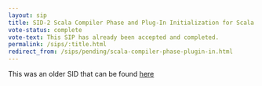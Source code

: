 ```yaml
---
layout: sip
title: SID-2 Scala Compiler Phase and Plug-In Initialization for Scala 2.8
vote-status: complete
vote-text: This SIP has already been accepted and completed.
permalink: /sips/:title.html
redirect_from: /sips/pending/scala-compiler-phase-plugin-in.html
---
```


This was an older SID that can be found [here](https://www.scala-lang.org/sid/2)
